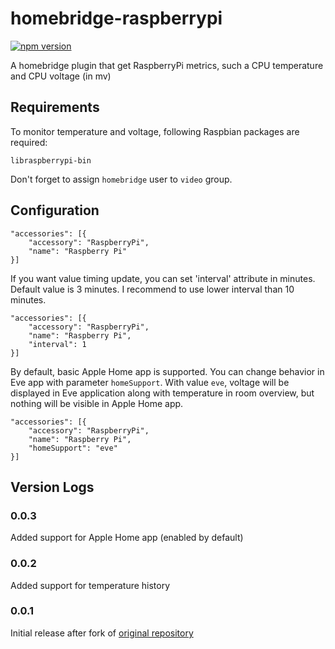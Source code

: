 # homebridge-raspberrypi

[![npm version](https://badge.fury.io/js/homebridge-raspberrypi.svg)](https://badge.fury.io/js/homebridge-raspberrypi)

A homebridge plugin that get RaspberryPi metrics, such a CPU temperature and CPU voltage (in mv)

## Requirements

To monitor temperature and voltage, following Raspbian packages are required:
```
libraspberrypi-bin
```

Don't forget to assign `homebridge` user to `video` group.

## Configuration
```
"accessories": [{
    "accessory": "RaspberryPi",
    "name": "Raspberry Pi"
}]
```
If you want value timing update, you can set 'interval' attribute in minutes. Default value is 3 minutes.
I recommend to use lower interval than 10 minutes.

```
"accessories": [{
    "accessory": "RaspberryPi",
    "name": "Raspberry Pi",
    "interval": 1
}]
```

By default, basic Apple Home app is supported. You can change behavior in Eve app with parameter `homeSupport`. With value `eve`, voltage will be displayed in Eve application along with temperature in room overview, but nothing will be visible in Apple Home app.

```
"accessories": [{
    "accessory": "RaspberryPi",
    "name": "Raspberry Pi",
    "homeSupport": "eve"
}]
```

## Version Logs
### 0.0.3
Added support for Apple Home app (enabled by default)
### 0.0.2
Added support for temperature history
### 0.0.1
Initial release after fork of [original repository](https://github.com/YinHangCode/homebridge-raspberrypi-temperature)
